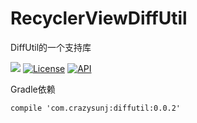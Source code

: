 # RecyclerViewDiffUtil
DiffUtil的一个支持库

[![](https://travis-ci.org/crazysunj/RecyclerViewDiffUtil.svg?branch=master)](https://travis-ci.org/crazysunj/RecyclerViewDiffUtil)
[![License](https://img.shields.io/badge/license-Apache%202-brightgreen.svg)](https://www.apache.org/licenses/LICENSE-2.0)
[![API](https://img.shields.io/badge/API-12%2B-brightgreen.svg?style=flat)](https://android-arsenal.com/api?level=12)



Gradle依赖

```
compile 'com.crazysunj:diffutil:0.0.2'
```